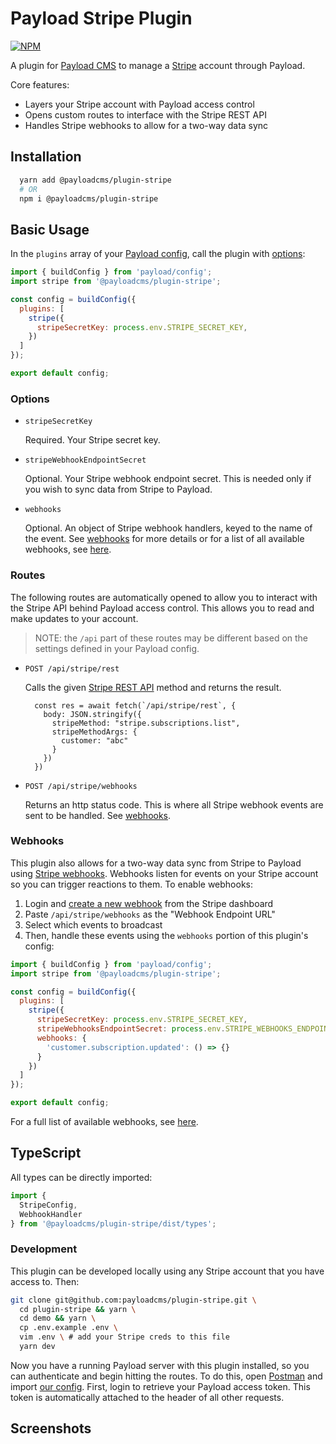 # Payload Stripe Plugin

[![NPM](https://img.shields.io/npm/v/@payloadcms/plugin-stripe)](https://www.npmjs.com/package/@payloadcms/plugin-stripe)

A plugin for [Payload CMS](https://github.com/payloadcms/payload) to manage a [Stripe](https://stripe.com/) account through Payload.

Core features:
  - Layers your Stripe account with Payload access control
  - Opens custom routes to interface with the Stripe REST API
  - Handles Stripe webhooks to allow for a two-way data sync

## Installation

```bash
  yarn add @payloadcms/plugin-stripe
  # OR
  npm i @payloadcms/plugin-stripe
```

## Basic Usage

In the `plugins` array of your [Payload config](https://payloadcms.com/docs/configuration/overview), call the plugin with [options](#options):

```js
import { buildConfig } from 'payload/config';
import stripe from '@payloadcms/plugin-stripe';

const config = buildConfig({
  plugins: [
    stripe({
      stripeSecretKey: process.env.STRIPE_SECRET_KEY,
    })
  ]
});

export default config;
```

### Options

- `stripeSecretKey`

  Required. Your Stripe secret key.

- `stripeWebhookEndpointSecret`

  Optional. Your Stripe webhook endpoint secret. This is needed only if you wish to sync data from Stripe to Payload.

- `webhooks`

  Optional. An object of Stripe webhook handlers, keyed to the name of the event. See [webhooks](#webhooks) for more details or for a list of all available webhooks, see [here](https://stripe.com/docs/cli/trigger#trigger-event).

### Routes

The following routes are automatically opened to allow you to interact with the Stripe API behind Payload access control. This allows you to read and make updates to your account.

>NOTE: the `/api` part of these routes may be different based on the settings defined in your Payload config.

- `POST /api/stripe/rest`

  Calls the given [Stripe REST API](https://stripe.com/docs/api) method and returns the result.

  ```
    const res = await fetch(`/api/stripe/rest`, {
      body: JSON.stringify({
        stripeMethod: "stripe.subscriptions.list",
        stripeMethodArgs: {
          customer: "abc"
        }
      })
    })
  ```

- `POST /api/stripe/webhooks`

  Returns an http status code. This is where all Stripe webhook events are sent to be handled. See [webhooks](#webhooks).

### Webhooks

This plugin also allows for a two-way data sync from Stripe to Payload using [Stripe webhooks](https://stripe.com/docs/webhooks). Webhooks listen for events on your Stripe account so you can trigger reactions to them. To enable webhooks:

1. Login and [create a new webhook](https://dashboard.stripe.com/test/webhooks/create) from the Stripe dashboard
1. Paste `/api/stripe/webhooks` as the "Webhook Endpoint URL"
1. Select which events to broadcast
1. Then, handle these events using the `webhooks` portion of this plugin's config:

```js
import { buildConfig } from 'payload/config';
import stripe from '@payloadcms/plugin-stripe';

const config = buildConfig({
  plugins: [
    stripe({
      stripeSecretKey: process.env.STRIPE_SECRET_KEY,
      stripeWebhooksEndpointSecret: process.env.STRIPE_WEBHOOKS_ENDPOINT_SECRET,
      webhooks: {
        'customer.subscription.updated': () => {}
      }
    })
  ]
});

export default config;
```

For a full list of available webhooks, see [here](https://stripe.com/docs/cli/trigger#trigger-event).

## TypeScript

All types can be directly imported:

```js
import {
  StripeConfig,
  WebhookHandler
} from '@payloadcms/plugin-stripe/dist/types';
```

### Development

This plugin can be developed locally using any Stripe account that you have access to. Then:

```bash
git clone git@github.com:payloadcms/plugin-stripe.git \
  cd plugin-stripe && yarn \
  cd demo && yarn \
  cp .env.example .env \
  vim .env \ # add your Stripe creds to this file
  yarn dev
```

Now you have a running Payload server with this plugin installed, so you can authenticate and begin hitting the routes. To do this, open [Postman](https://www.postman.com/) and import [our config](https://github.com/payloadcms/plugin-stripe/blob/main/src/payload-stripe-plugin.postman_collection.json). First, login to retrieve your Payload access token. This token is automatically attached to the header of all other requests.

## Screenshots

  <!-- ![screenshot 1](https://github.com/@payloadcms/plugin-stripe/blob/main/images/screenshot-1.jpg?raw=true) -->
